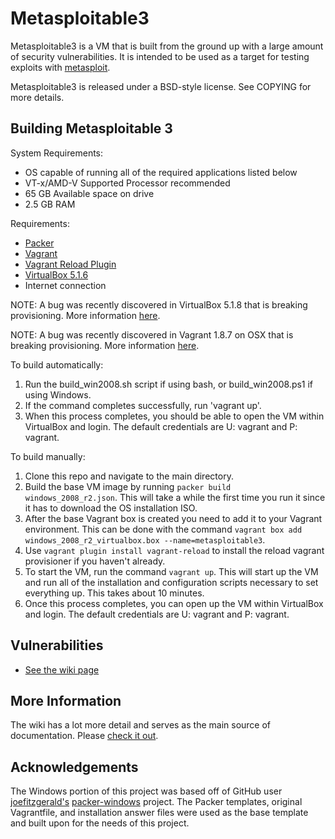 # Metasploitable3

Metasploitable3 is a VM that is built from the ground up with a large amount of security vulnerabilities. It is intended to be used as a target for testing exploits with [metasploit](https://github.com/rapid7/metasploit-framework).

Metasploitable3 is released under a BSD-style license. See COPYING for more details.

## Building Metasploitable 3
System Requirements:
* OS capable of running all of the required applications listed below
* VT-x/AMD-V Supported Processor recommended
* 65 GB Available space on drive
* 2.5 GB RAM

Requirements:

* [Packer](https://www.packer.io/intro/getting-started/setup.html)
* [Vagrant](https://www.vagrantup.com/docs/installation/)
* [Vagrant Reload Plugin](https://github.com/aidanns/vagrant-reload#installation)
* [VirtualBox 5.1.6](https://www.virtualbox.org/wiki/Downloads)
* Internet connection

NOTE: A bug was recently discovered in VirtualBox 5.1.8 that is breaking provisioning. More information [here](https://github.com/rapid7/metasploitable3/issues/41).

NOTE: A bug was recently discovered in Vagrant 1.8.7 on OSX that is breaking provisioning. More information [here](https://github.com/rapid7/metasploitable3/issues/43).

To build automatically:

1. Run the build_win2008.sh script if using bash, or build_win2008.ps1 if using Windows.
2. If the command completes successfully, run 'vagrant up'.
3. When this process completes, you should be able to open the VM within VirtualBox and login. The default credentials are U: vagrant and P: vagrant.

To build manually:

1. Clone this repo and navigate to the main directory.
2. Build the base VM image by running `packer build windows_2008_r2.json`. This will take a while the first time you run it since it has to download the OS installation ISO.
3. After the base Vagrant box is created you need to add it to your Vagrant environment. This can be done with the command `vagrant box add windows_2008_r2_virtualbox.box --name=metasploitable3`.
4. Use `vagrant plugin install vagrant-reload` to install the reload vagrant provisioner if you haven't already.
5. To start the VM, run the command `vagrant up`. This will start up the VM and run all of the installation and configuration scripts necessary to set everything up. This takes about 10 minutes.
6. Once this process completes, you can open up the VM within VirtualBox and login. The default credentials are U: vagrant and P: vagrant.

## Vulnerabilities
* [See the wiki page](https://github.com/rapid7/metasploitable3/wiki/Vulnerabilities)

## More Information
The wiki has a lot more detail and serves as the main source of documentation. Please [check it out](https://github.com/rapid7/metasploitable3/wiki/).

## Acknowledgements
The Windows portion of this project was based off of GitHub user [joefitzgerald's](https://github.com/joefitzgerald) [packer-windows](https://github.com/joefitzgerald/packer-windows) project.
The Packer templates, original Vagrantfile, and installation answer files were used as the base template and built upon for the needs of this project.
